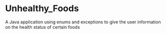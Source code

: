 # Unhealthy_Foods
A Java application using enums and exceptions to give the user information on the health status of certain foods 
